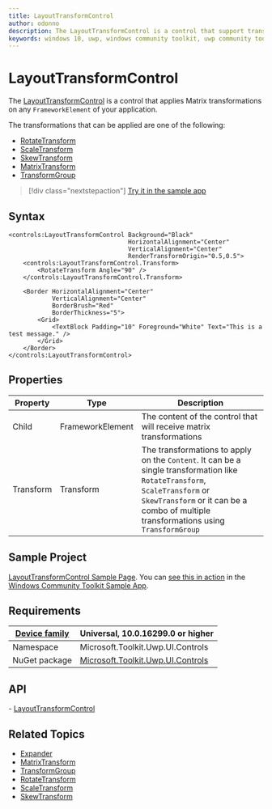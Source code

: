 ```yaml
---
title: LayoutTransformControl
author: odonno
description: The LayoutTransformControl is a control that support transformations on FrameworkElement as if applied by LayoutTransform.
keywords: windows 10, uwp, windows community toolkit, uwp community toolkit, uwp toolkit, LayoutTransformControl, RenderTransform, RotateTransform, ScaleTransform, SkewTransform 
---
```


# LayoutTransformControl

The [LayoutTransformControl](https://docs.microsoft.com/dotnet/api/microsoft.toolkit.uwp.ui.controls.layouttransformcontrol) is a control that applies Matrix transformations on any `FrameworkElement` of your application.

The transformations that can be applied are one of the following:

* [RotateTransform](https://docs.microsoft.com/uwp/api/windows.ui.xaml.media.rotatetransform)
* [ScaleTransform](https://docs.microsoft.com/uwp/api/windows.ui.xaml.media.scaletransform)
* [SkewTransform](https://docs.microsoft.com/uwp/api/windows.ui.xaml.media.skewtransform)
* [MatrixTransform](https://docs.microsoft.com/uwp/api/windows.ui.xaml.media.matrixtransform)
* [TransformGroup](https://docs.microsoft.com/uwp/api/windows.ui.xaml.media.transformgroup)

> [!div class="nextstepaction"]
> [Try it in the sample app](uwpct://Controls?sample=LayoutTransformControl)

## Syntax

```xaml
<controls:LayoutTransformControl Background="Black" 
                                 HorizontalAlignment="Center" 
                                 VerticalAlignment="Center"
                                 RenderTransformOrigin="0.5,0.5">
    <controls:LayoutTransformControl.Transform>
        <RotateTransform Angle="90" />
    </controls:LayoutTransformControl.Transform>

    <Border HorizontalAlignment="Center" 
            VerticalAlignment="Center"
            BorderBrush="Red"
            BorderThickness="5">
        <Grid>
            <TextBlock Padding="10" Foreground="White" Text="This is a test message." />
        </Grid>
    </Border>
</controls:LayoutTransformControl>
```

## Properties

| Property | Type | Description |
| -- | -- | -- |
| Child | FrameworkElement | The content of the control that will receive matrix transformations |
| Transform | Transform | The transformations to apply on the `Content`. It can be a single transformation like `RotateTransform`, `ScaleTransform` or `SkewTransform` or it can be a combo of multiple transformations using `TransformGroup` |

## Sample Project

[LayoutTransformControl Sample Page](https://github.com/Microsoft/WindowsCommunityToolkit//tree/master/Microsoft.Toolkit.Uwp.SampleApp/SamplePages/LayoutTransformControl). You can [see this in action](uwpct://Controls?sample=LayoutTransformControl) in the [Windows Community Toolkit Sample App](https://aka.ms/uwptoolkitapp).

## Requirements

| [Device family](https://go.microsoft.com/fwlink/p/?LinkID=526370#device-families) | Universal, 10.0.16299.0 or higher   |
| -- | -- |
| Namespace | Microsoft.Toolkit.Uwp.UI.Controls |
| NuGet package | [Microsoft.Toolkit.Uwp.UI.Controls](https://www.nuget.org/packages/Microsoft.Toolkit.Uwp.UI.Controls/) |

## API

*-* [LayoutTransformControl](https://github.com/Microsoft/WindowsCommunityToolkit//tree/master/Microsoft.Toolkit.Uwp.UI.Controls/LayoutTransformControl)

## Related Topics

* [Expander](Expander.md)
* [MatrixTransform](https://docs.microsoft.com/uwp/api/windows.ui.xaml.media.matrixtransform)
* [TransformGroup](https://docs.microsoft.com/uwp/api/windows.ui.xaml.media.transformgroup)
* [RotateTransform](https://docs.microsoft.com/uwp/api/windows.ui.xaml.media.rotatetransform)
* [ScaleTransform](https://docs.microsoft.com/uwp/api/windows.ui.xaml.media.scaletransform)
* [SkewTransform](https://docs.microsoft.com/uwp/api/windows.ui.xaml.media.skewtransform)
